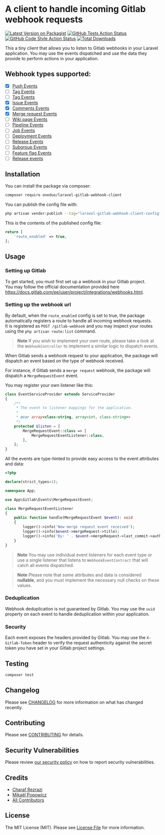 # A client to handle incoming Gitlab webhook requests

[![Latest Version on Packagist](https://img.shields.io/packagist/v/oneduo/laravel-gitlab-webhook-client.svg?style=flat-square)](https://packagist.org/packages/oneduo/laravel-gitlab-webhook-client)
[![GitHub Tests Action Status](https://img.shields.io/github/actions/workflow/status/oneduo/laravel-gitlab-webhook-client/run-tests.yml?branch=main&label=tests&style=flat-square)](https://github.com/oneduo/laravel-gitlab-webhook-client/actions?query=workflow%3Arun-tests+branch%3Amain)
[![GitHub Code Style Action Status](https://img.shields.io/github/actions/workflow/status/oneduo/laravel-gitlab-webhook-client/fix-php-code-style-issues.yml?branch=main&label=code%20style&style=flat-square)](https://github.com/oneduo/laravel-gitlab-webhook-client/actions?query=workflow%3A"Fix+PHP+code+style+issues"+branch%3Amain)
[![Total Downloads](https://img.shields.io/packagist/dt/oneduo/laravel-gitlab-webhook-client.svg?style=flat-square)](https://packagist.org/packages/oneduo/laravel-gitlab-webhook-client)

This a tiny client that allows you to listen to Gitlab webhooks in your Laravel application. You may use the events
dispatched and use the data they provide to perform actions in your application.

## Webhook types supported:

- [x] [Push Events](https://docs.gitlab.com/ee/user/project/integrations/webhook_events.html#push-events)
- [ ] [Tag Events](https://docs.gitlab.com/ee/user/project/integrations/webhook_events.html#tag-events)
- [ ] [Tag Events](https://docs.gitlab.com/ee/user/project/integrations/webhook_events.html#tag-events)
- [x] [Issue Events](https://docs.gitlab.com/ee/user/project/integrations/webhook_events.html#issue-events)
- [x] [Comments Events](https://docs.gitlab.com/ee/user/project/integrations/webhook_events.html#comment-events)
- [x] [Merge request Events](https://docs.gitlab.com/ee/user/project/integrations/webhook_events.html#merge-request-events)
- [ ] [Wiki page Events](https://docs.gitlab.com/ee/user/project/integrations/webhook_events.html#wiki-page-events)
- [ ] [Pipeline Events](https://docs.gitlab.com/ee/user/project/integrations/webhook_events.html#pipeline-events)
- [ ] [Job Events](https://docs.gitlab.com/ee/user/project/integrations/webhook_events.html#job-events)
- [ ] [Deployment Events](https://docs.gitlab.com/ee/user/project/integrations/webhook_events.html#deployment-events)
- [ ] [Release Events](https://docs.gitlab.com/ee/user/project/integrations/webhook_events.html#group-member-events)
- [ ] [Subgroup Events](https://docs.gitlab.com/ee/user/project/integrations/webhook_events.html#subgroup-events)
- [ ] [Feature flag Events](https://docs.gitlab.com/ee/user/project/integrations/webhook_events.html#feature-flag-events)
- [ ] [Release events](https://docs.gitlab.com/ee/user/project/integrations/webhook_events.html#release-events)

## Installation

You can install the package via composer:

```bash
composer require oneduo/laravel-gitlab-webhook-client
```

You can publish the config file with:

```bash
php artisan vendor:publish --tag="laravel-gitlab-webhook-client-config"
```

This is the contents of the published config file:

```php
return [
    'route_enabled' => true,
];
```

## Usage

### Setting up Gitlab

To get started, you must first set up a webhook in your Gitlab project.  
You may follow the official documentation provided
here https://docs.gitlab.com/ee/user/project/integrations/webhooks.html.

### Setting up the webhook url

By default, when the `route_enabled` config is set to true, the package automatically registers a route to handle all
incoming webhook requests.  
It is registered as `POST /gitlab-webhook` and you may inspect your routes using the `php artisan route:list` command.

> **Note** If you wish to implement your own route, please take a look at the `WebhookController` to implement a similar
> logic to
> dispatch events.

When Gitlab sends a webhook request to your application, the package will dispatch an event based on the type of webhook
received.

For instance, if Gitlab sends a `merge request` webhook, the package will dispatch a `MergeRequestEvent` event.

You may register your own listener like this:

```php
class EventServiceProvider extends ServiceProvider
{
    /**
     * The event to listener mappings for the application.
     *
     * @var array<class-string, array<int, class-string>>
     */
    protected $listen = [
        MergeRequestEvent::class => [
            MergeRequestEventListener::class,
        ],
    ];
}
```

All the events are type-hinted to provide easy access to the event attributes and data:

```php
<?php

declare(strict_types=1);

namespace App;

use App\Gitlab\Events\MergeRequestEvent;

class MergeRequestEventListener
{
    public function handle(MergeRequestEvent $event): void
    {
        logger()->info('New merge request event received');
        logger()->info($event->mergeRequest->title);
        logger()->info('By: ' . $event->mergeRequest->last_commit->author->email);
    }
}
```

> **Note** You may use individual event listeners for each event type or use a single listener that listens
> to `WebhookEventContract` that will catch all events dispatched.

> **Note** Please note that some attributes and data is considered **nullable**, and you must implement the necessary
> null checks on these values.

### Deduplication

Webhook deduplication is not guaranteed by Gitlab. You may use the `uuid` property on each event to handle deduplication
within your application.

### Security

Each event exposes the headers provided by Gitlab. You may use the `X-Gitlab-Token` header to verify the request
authenticity against the secret token you have set in your Gitlab project settings.

## Testing

```bash
composer test
```

## Changelog

Please see [CHANGELOG](CHANGELOG.md) for more information on what has changed recently.

## Contributing

Please see [CONTRIBUTING](CONTRIBUTING.md) for details.

## Security Vulnerabilities

Please review [our security policy](../../security/policy) on how to report security vulnerabilities.

## Credits

- [Charaf Rezrazi](https://github.com/Rezrazi)
- [Mikaël Popowicz](https://github.com/mikaelpopowicz)
- [All Contributors](../../contributors)

## License

The MIT License (MIT). Please see [License File](LICENSE.md) for more information.
